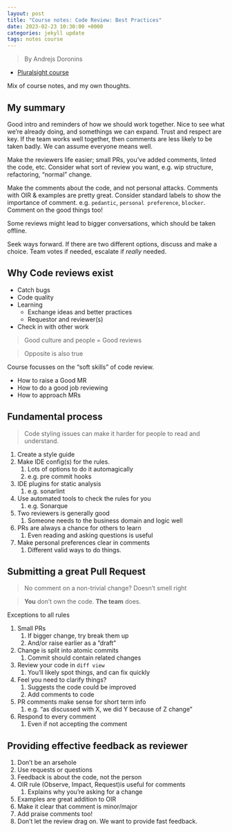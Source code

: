 ```yaml
---
layout: post
title: "Course notes: Code Review: Best Practices"
date: 2023-02-23 10:30:00 +0000
categories: jekyll update
tags: notes course
---
```

> By Andrejs Doronins
- [Pluralsight course][1]

Mix of course notes, and my own thoughts.

## My summary
Good intro and reminders of how we should work together. Nice to see what we’re already doing, and somethings we can expand. Trust and respect are key. If the team works well together, then comments are less likely to be taken badly. We can assume everyone means well.

Make the reviewers life easier; small PRs, you’ve added comments, linted the code, etc. Consider what sort of review you want, e.g. wip structure,  refactoring, “normal” change.

Make the comments about the code, and not personal attacks. Comments with OIR & examples are pretty great. Consider standard labels to show the importance of comment. e.g. `pedantic`, `personal preference`, `blocker`. Comment on the good things too!

Some reviews might lead to bigger conversations, which should be taken offline.

Seek ways forward. If there are two different options, discuss and make a choice. Team votes if needed, escalate if *really* needed.

## Why Code reviews exist

- Catch bugs
- Code quality
- Learning
    - Exchange ideas and better practices
    - Requestor and reviewer(s)
- Check in with other work

> Good culture and people = Good reviews

> Opposite is also true

Course focusses on the “soft skills” of code review. 
- How to raise a Good MR
- How to do a good job reviewing
- How to approach MRs


## Fundamental process
> Code styling issues can make it harder for people to read and understand.

1. Create a style guide
2. Make IDE config(s) for the rules.
    1. Lots of options to do it automagically
    2. e.g. pre commit hooks
3. IDE plugins for static analysis
    1. e.g. sonarlint
4. Use automated tools to check the rules for you
    1. e.g. Sonarque
5.  Two reviewers is generally good
    1. Someone needs to the business domain and logic well
6. PRs are always a chance for others to learn
    1. Even reading and asking questions is useful
7. Make personal preferences clear in comments
    1. Different valid ways to do things. 

## Submitting a great Pull Request

> No comment on a non-trivial change? Doesn’t smell right

> **You** don’t own the code. **The team** does.

Exceptions to all rules

1. Small PRs
    1. If bigger change, try break them up
    2. And/or raise earlier as a ”draft”
2.  Change is split into atomic commits
    1. Commit should contain related changes
3. Review your code in `diff view`
    1. You’ll likely spot things, and can fix quickly
4. Feel you need to clarify things?
    1. Suggests the code could be improved
    2. Add comments to code
5. PR comments make sense for short term info
    1. e.g. “as discussed with X, we did Y because of Z change”
6. Respond to every comment
    1. Even if not accepting the comment

## Providing effective feedback as reviewer

1. Don’t be an arsehole
2. Use requests or questions
3. Feedback is about the code, not the person
4. OIR rule (Observe, Impact, Request)is useful for comments
    1. Explains why you’re asking for a change
5. Examples are great addition to OIR
6. Make it clear that comment is minor/major
7. Add praise comments too!
8. Don’t let the review drag on. We want to provide fast feedback.

[1]:https://app.pluralsight.com/library/courses/3d958842-4804-425b-ad24-7a8d2ccaff3c

